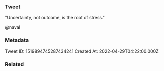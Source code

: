 ### Tweet
"Uncertainty, not outcome, is the root of stress." 

@naval

### Metadata
Tweet ID: 1519894745287434241
Created At: 2022-04-29T04:22:00.000Z

### Related

